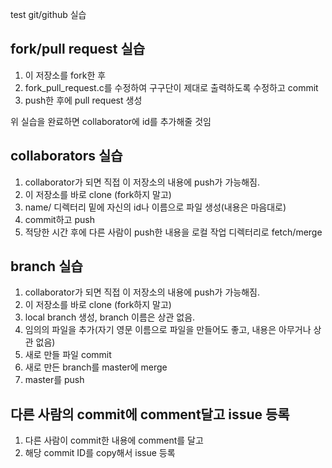  test
git/github 실습

fork/pull request 실습
----------------------

1. 이 저장소를 fork한 후
2. fork_pull_request.c를 수정하여 구구단이 제대로 출력하도록 수정하고 commit
3. push한 후에 pull request 생성

위 실습을 완료하면 collaborator에 id를 추가해줄 것임

collaborators 실습
------------------

1. collaborator가 되면 직접 이 저장소의 내용에 push가 가능해짐.
2. 이 저장소를 바로 clone (fork하지 말고)
3. name/ 디렉터리 밑에 자신의 id나 이름으로 파일 생성(내용은 마음대로)
4. commit하고 push
5. 적당한 시간 후에 다른 사람이 push한 내용을 로컬 작업 디렉터리로 fetch/merge

branch 실습
-----------

1. collaborator가 되면 직접 이 저장소의 내용에 push가 가능해짐.
2. 이 저장소를 바로 clone (fork하지 말고)
3. local branch 생성, branch 이름은 상관 없음.
3. 임의의 파일을 추가(자기 영문 이름으로 파일을 만들어도 좋고, 내용은 아무거나 상관 없음)
4. 새로 만들 파일 commit
5. 새로 만든 branch를 master에 merge
6. master를 push

다른 사람의 commit에 comment달고 issue 등록
--------------------------------
1. 다른 사람이 commit한 내용에 comment를 달고
2. 해당 commit ID를 copy해서 issue 등록


